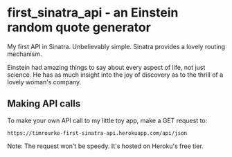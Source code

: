 # first_sinatra_api - an Einstein random quote generator

My first API in Sinatra. Unbelievably simple. Sinatra provides a lovely routing mechanism. 

Einstein had amazing things to say about every aspect of life, not just science. He has as much insight into the joy of discovery as to the thrill of a lovely woman's company.

## Making API calls

To make your own API call to my little toy app, make a GET request to:

`https://timrourke-first-sinatra-api.herokuapp.com/api/json`

Note: The request won't be speedy. It's hosted on Heroku's free tier.